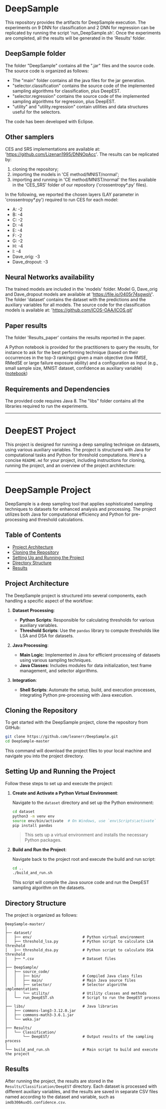 # DeepSample 

This repository provides the artifacts for DeepSample execution. 
The experiments on 9 DNN for classification and 2 DNN for regression can be replicated by running the script 'run_DeepSample.sh'.
Once the experiments are completed, all the results will be generated in the 'Results' folder.

## DeepSample folder
The folder "DeepSample" contains all the ".jar" files and the source code.
The source code is organized as follows:
- The "main" folder contains all the java files for the jar generation.
- "selector.classification" contains the source code of the implemented sampling algorithms for classification, plus DeepEST.
- "selector.regression" contains the source code of the implemented sampling algorithms for regression, plus DeepEST.
- "utility" and "utility.regression" contain utilities and data structures useful for the selectors.

The code has been developed with Eclipse.

## Other samplers
CES and SRS implementations are available at: 'https://github.com/Lizenan1995/DNNOpAcc'.
The results can be replicated by:
1. cloning the repository;
2. importing the models in 'CE method/MNIST/normal';
3. importing and running in 'CE method/MNIST/normal' the files available in the 'CES_SRS' folder of our repository ('crossentropy*.py' files). 

In the following, we reported the chosen layers (LAY parameter in 'crossentropy*.py') required to run CES for each model: 
- A: -2 
- B: -4
- C: -2
- D: -4
- E: -4
- F: -2
- G: -2
- H: -4
- I: -4
- Dave_orig: -3
- Dave_dropout: -3

## Neural Networks availability
The trained models are included in the 'models' folder. Model G, Dave_orig and Dave_dropout models are available at 'https://file.io/0405r74sgwqV'.
The folder 'dataset' contains the dataset with the predictions and the auxiliary variables for all models.
The source code for the classification models is available at: 'https://github.com/ICOS-OAA/ICOS.git'

## Paper results
The folder 'Results_paper' contains the results reported in the paper.

A Python notebook is provided for the practitioners to query the results, for instance to ask for the best performing technique (based on their occurrences in the top-3 rankings) given a main objective (low RMSE, RMedSE or large failure exposure ability) and a configuration as input (e.g., small sample size, MNIST dataset, confidence as auxiliary variable) ([notebook](./Results_paper/_Discussion/interactive_notebook/summary.ipynb))

## Requirements and Dependencies
The provided code requires Java 8.
The "libs" folder contains all the libraries required to run the experiments.







---

# DeepEST Project  

This project is designed for running a deep sampling technique on datasets, using various auxiliary variables. The project is structured with Java for computational tasks and Python for threshold computations.
Here's a concise `README.md` for your project, including instructions for cloning, running the project, and an overview of the project architecture:

---

# DeepSample Project

DeepSample is a deep sampling tool that applies sophisticated sampling techniques to datasets for enhanced analysis and processing. The project utilizes both Java for computational efficiency and Python for pre-processing and threshold calculations.

## Table of Contents

- [Project Architecture](#project-architecture)
- [Cloning the Repository](#cloning-the-repository)
- [Setting Up and Running the Project](#setting-up-and-running-the-project)
- [Directory Structure](#directory-structure)
- [Results](#results)

## Project Architecture

The DeepSample project is structured into several components, each handling a specific aspect of the workflow:

1. **Dataset Processing**:
    - **Python Scripts**: Responsible for calculating thresholds for various auxiliary variables.
    - **Threshold Scripts**: Use the `pandas` library to compute thresholds like LSA and DSA for datasets.

2. **Java Processing**:
    - **Main Logic**: Implemented in Java for efficient processing of datasets using various sampling techniques.
    - **Java Classes**: Includes modules for data initialization, test frame management, and selector algorithms.

3. **Integration**:
    - **Shell Scripts**: Automate the setup, build, and execution processes, integrating Python pre-processing with Java execution.

## Cloning the Repository

To get started with the DeepSample project, clone the repository from GitHub:

```bash
git clone https://github.com/leanerr/DeepSample.git
cd DeepSample-master
```

This command will download the project files to your local machine and navigate you into the project directory.

## Setting Up and Running the Project

Follow these steps to set up and execute the project:

1. **Create and Activate a Python Virtual Environment**:

   Navigate to the `dataset` directory and set up the Python environment:

   ```bash
   cd dataset
   python3 -m venv env
   source env/bin/activate  # On Windows, use `env\Scripts\activate`
   pip install pandas
   ```

   > This sets up a virtual environment and installs the necessary Python packages.

2. **Build and Run the Project**:

   Navigate back to the project root and execute the build and run script:

   ```bash
   cd ..
   ./build_and_run.sh
   ```

   This script will compile the Java source code and run the DeepEST sampling algorithm on the datasets.

## Directory Structure

The project is organized as follows:

```plaintext
DeepSample-master/
│
├── dataset/
│   ├── env/                       # Python virtual environment
│   ├── threshold_lsa.py           # Python script to calculate LSA threshold
│   ├── threshold_dsa.py           # Python script to calculate DSA threshold
│   ├── *.csv                      # Dataset files
│
├── DeepSample/
│   ├── source_code/
│   │   ├── bin/                   # Compiled Java class files
│   │   ├── main/                  # Main Java source files
│   │   ├── selector/              # Selector algorithm implementations
│   │   └── utility/               # Utility classes and methods
│   └── run_DeepEST.sh             # Script to run the DeepEST process
│
├── libs/                          # Java libraries
│   ├── commons-lang3-3.12.0.jar
│   ├── commons-math3-3.6.1.jar
│   └── weka.jar
│
├── Results/
│   └── Classification/
│       └── DeepEST/               # Output results of the sampling process
│
└── build_and_run.sh               # Main script to build and execute the project
```

## Results

After running the project, the results are stored in the `Results/Classification/DeepEST` directory. Each dataset is processed with different auxiliary variables, and the results are saved in separate CSV files named according to the dataset and variable, such as `imdb300AuxDS.confidence.csv`.


